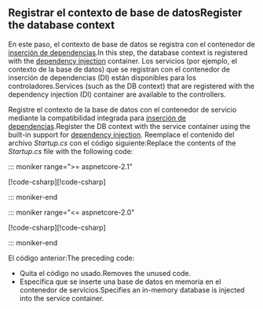 ## <a name="register-the-database-context"></a><span data-ttu-id="a6397-101">Registrar el contexto de base de datos</span><span class="sxs-lookup"><span data-stu-id="a6397-101">Register the database context</span></span>

<span data-ttu-id="a6397-102">En este paso, el contexto de base de datos se registra con el contenedor de [inserción de dependencias](xref:fundamentals/dependency-injection).</span><span class="sxs-lookup"><span data-stu-id="a6397-102">In this step, the database context is registered with the [dependency injection](xref:fundamentals/dependency-injection) container.</span></span> <span data-ttu-id="a6397-103">Los servicios (por ejemplo, el contexto de la base de datos) que se registran con el contenedor de inserción de dependencias (DI) están disponibles para los controladores.</span><span class="sxs-lookup"><span data-stu-id="a6397-103">Services (such as the DB context) that are registered with the dependency injection (DI) container are available to the controllers.</span></span>

<span data-ttu-id="a6397-104">Registre el contexto de la base de datos con el contenedor de servicio mediante la compatibilidad integrada para [inserción de dependencias](xref:fundamentals/dependency-injection).</span><span class="sxs-lookup"><span data-stu-id="a6397-104">Register the DB context with the service container using the built-in support for [dependency injection](xref:fundamentals/dependency-injection).</span></span> <span data-ttu-id="a6397-105">Reemplace el contenido del archivo *Startup.cs* con el código siguiente:</span><span class="sxs-lookup"><span data-stu-id="a6397-105">Replace the contents of the *Startup.cs* file with the following code:</span></span>

::: moniker range=">= aspnetcore-2.1"

<span data-ttu-id="a6397-106">[!code-csharp[](../../tutorials/first-web-api/samples/2.1/TodoApi/Startup.cs?highlight=3,5,13-14)]</span><span class="sxs-lookup"><span data-stu-id="a6397-106">[!code-csharp[](../../tutorials/first-web-api/samples/2.1/TodoApi/Startup.cs?highlight=3,5,13-14)]</span></span>

::: moniker-end

::: moniker range="<= aspnetcore-2.0"

<span data-ttu-id="a6397-107">[!code-csharp[](../../tutorials/first-web-api/samples/2.0/TodoApi/Startup.cs?highlight=2,4,12-13)]</span><span class="sxs-lookup"><span data-stu-id="a6397-107">[!code-csharp[](../../tutorials/first-web-api/samples/2.0/TodoApi/Startup.cs?highlight=2,4,12-13)]</span></span>

::: moniker-end  

<span data-ttu-id="a6397-108">El código anterior:</span><span class="sxs-lookup"><span data-stu-id="a6397-108">The preceding code:</span></span>

* <span data-ttu-id="a6397-109">Quita el código no usado.</span><span class="sxs-lookup"><span data-stu-id="a6397-109">Removes the unused code.</span></span>
* <span data-ttu-id="a6397-110">Especifica que se inserte una base de datos en memoria en el contenedor de servicios.</span><span class="sxs-lookup"><span data-stu-id="a6397-110">Specifies an in-memory database is injected into the service container.</span></span>
